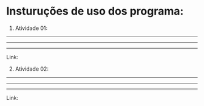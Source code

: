 # Insturuções de uso dos programa:

1) Atividade 01:

_________________________________________________________________________________________________________
_________________________________________________________________________________________________________
_________________________________________________________________________________________________________

Link:

2) Atividade 02:

_________________________________________________________________________________________________________
_________________________________________________________________________________________________________
_________________________________________________________________________________________________________

Link:

